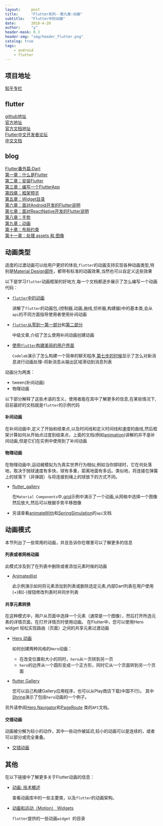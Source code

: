 ```yaml
---
layout:     post
title:      "Flutter系列--第九章:动画"
subtitle:   "Flutter中的动画"
date:       2018-4-20
author:     "y"
header-mask: 0.3
header-img: "img/header_flutter.png"
catalog: true
tags:
    - android
    - flutter
---
```


## 项目地址

[知乎专栏](https://github.com/7449/flutter-zhihu_zhuanlan)

## flutter

[github地址](https://github.com/flutter/flutter)<br>
[官方地址](https://flutter.io/)<br>
[官方文档地址](https://flutter.io/docs/)<br>
[Flutter中文开发者论坛](http://flutter-dev.com/)<br>
[中文文档](http://doc.flutter-dev.cn/)<br>

## blog

[Flutter番外篇:Dart](https://7449.github.io/2018/03/18/Android_Flutter_dart/)<br>
[第一章：什么是Flutter](https://7449.github.io/2018/03/19/Android_Flutter_1/)<br>
[第二章：安装Flutter](https://7449.github.io/2018/03/19/Android_Flutter_2/)<br>
[第三章：编写一个FlutterApp](https://7449.github.io/2018/03/26/Android_Flutter_3/)<br>
[第四章：框架预览](https://7449.github.io/2018/03/26/Android_Flutter_4/)<br>
[第五章：Widget目录](https://7449.github.io/2018/04/12/Android_Flutter_5/)<br>
[第六章：面对Android开发的Flutter说明](https://7449.github.io/2018/04/16/Android_Flutter_6/)<br>
[第七章：面对ReactNative开发的Flutter说明](https://7449.github.io/2018/04/17/Android_Flutter_7/)<br>
[第八章：手势](https://7449.github.io/2018/04/20/Android_Flutter_8/)<br>
[第九章：动画](https://7449.github.io/2018/04/20/Android_Flutter_9/)<br>
[第十章：布局约束](https://7449.github.io/2018/04/21/Android_Flutter_10/)<br>
[第十一章：处理 assets 和 图像](https://7449.github.io/2018/04/22/Android_Flutter_11/)<br>

## 动画类型

适度的过渡动画可以给用户更好的体验,`flutter`的动画支持实现各种动画类型,特别是[Material Design部件](https://flutter.io/widgets/material/)，都带有标准的动画效果,当然也可以自定义这些效果

以下是学习`flutter`动画框架的好地方,每一个文档都逐步展示了怎么编写一个动画代码：

* [`flutter`中的动画](https://flutter.io/tutorials/animation/)

	讲解了`flutter`的动画包,(控制器,动画,曲线,侦听器,构建器)中的基本类,会从`api`的不同方面指导使用者使用补间动画
	
* [`flutter`从零到一第一部分](https://medium.com/dartlang/zero-to-one-with-flutter-43b13fd7b354)和[第二部分](https://medium.com/dartlang/zero-to-one-with-flutter-part-two-5aa2f06655cb)

	中级文章,介绍了怎么使用补间动画创建动画
	
* [使用`flutter`构建美丽的用户界面](https://codelabs.developers.google.com/codelabs/flutter/index.html#0)

	`Codelab`演示了怎么构建一个简单的聊天程序,[第七步的时候](https://codelabs.developers.google.com/codelabs/flutter/index.html#6)显示了怎么对新消息进行动画处理-将新消息从输出区域滑动到消息列表

动画分为两类：

* tween(补间动画)
* 物理动画

以下部分解释了这些术语的含义，使用者能在其中了解更多的信息,在某些情况下,目前最好的文档就是`flutter`的示例代码

#### 补间动画

在补间动画中,定义了开始和结束点,以及时间线和定义时间线和速度的曲线,然后框架计算如何从开始点过度到结束点，上面的文档(例如[animation](https://flutter.io/tutorials/animation/))讲解的并不是补间动画,但是它们在实例中使用到了补间动画

#### 物理动画

在物理动画中,运动被模拟为为真实世界行为相似,例如当你掷球时，它在何处落地，取决于抛球速度有多快，球有多重，距离地面有多远。类似地，将连接在弹簧上的球落下（并弹跳）与将连接到绳上的球放下的方式不同。

* [flutter_gallery](https://github.com/flutter/flutter/tree/master/examples/flutter_gallery)

	在`Material Components`中,[grid](https://github.com/flutter/flutter/blob/master/examples/flutter_gallery/lib/demo/material/grid_list_demo.dart)示例中演示了一个动画,从网格中选择一个图像然后放大,然后可以根据手势平移图像

* 另请查看[animateWith](https://docs.flutter.io/flutter/animation/AnimationController/animateWith.html)和[SpringSimulation](https://docs.flutter.io/flutter/physics/SpringSimulation-class.html)的`api`文档

## 动画模式

本节列出了一些常用的动画，并且告诉你在哪里可以了解更多的信息

#### 列表或者网格动画

此模式涉及到了在列表中删除或者添加元素时候的动画

* [Animatedlist](https://flutter.io/catalog/samples/animated-list/)

	此示例演示如何将元素添加到列表或删除选定元素,内部Dart列表在用户使用(+)和(-)按钮修改列表时并同步列表

#### 共享元素转换

在这种模式中，用户从页面中选择一个元素（通常是一个图像），然后打开所选元素的详情页面，在打开详情页时使用动画。 在Flutter中，您可以使用Hero widget 轻松实现路由（页面）之间的共享元素过渡动画

* [Hero 动画](https://flutter.io/animations/hero-animations/)

	如何创建两种风格的` Hero `动画：
	
	* 在改变位置和大小的同时，`hero`从一页转到另一页
	* `hero`的边界从一个圆形变成一个正方形，同时它从一个页面转到另一个页面

* [flutter Gallery](https://github.com/flutter/flutter/tree/master/examples/flutter_gallery)

	 您可以自己构建Gallery应用程序，也可以从Play商店下载(中国不行)。 其中[Shrine](https://github.com/flutter/flutter/blob/master/examples/flutter_gallery/lib/demo/shrine_demo.dart)演示了包括`hero`动画的一个例子。

另外请参阅[Hero](https://docs.flutter.io/flutter/widgets/Hero-class.html),[Navigator](https://docs.flutter.io/flutter/widgets/Navigator-class.html)和[PageRoute](https://docs.flutter.io/flutter/widgets/PageRoute-class.html) 类的`API`文档。

#### 交错动画

动画被分解为较小的动作，其中一些动作被延迟,较小的动画可以是连续的，或者可以部分或完全重叠。

* [交错动画](https://flutterchina.club/animations/staggered-animations/)

## 其他

在以下链接中了解更多关于Flutter动画的信息：

* [动画: 技术概述](https://flutter.io/animations/overview.html)

	查看动画库中的一些主要类，以及`flutter`的动画架构。

* [动画和运动（Motion） Widgets](https://flutterchina.club/widgets/animation/)
	
	`flutter`提供的一些动画`widget `的目录
